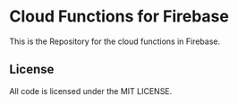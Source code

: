 # Cloud Functions for Firebase

This is the Repository for the cloud functions in Firebase.

## License

All code is licensed under the MIT LICENSE.
